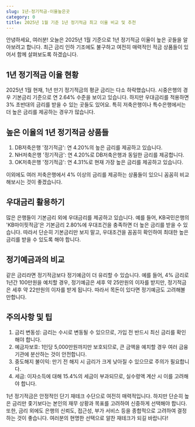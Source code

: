 ```yaml
---
slug: 1년-정기적금-이율높은곳
category: 0
title: 2025년 1월 기준 1년 정기적금 최고 이율 비교 및 추천
---
```


안녕하세요, 여러분! 오늘은 2025년 1월 기준으로 1년 정기적금 이율이 높은 곳들을 알아보려고 합니다. 최근 금리 인하 기조에도 불구하고 여전히 매력적인 적금 상품들이 있어서 함께 살펴보도록 하겠습니다.

## 1년 정기적금 이율 현황

2025년 1월 현재, 1년 만기 정기적금의 평균 금리는 다소 하락했습니다. 시중은행의 경우 기본금리 기준으로 연 2.64% 수준을 보이고 있습니다. 하지만 우대금리를 적용하면 3% 초반대의 금리를 받을 수 있는 곳들도 있어요. 특히 저축은행이나 특수은행에서는 더 높은 금리를 제공하는 경우가 많습니다.

## 높은 이율의 1년 정기적금 상품들

1. DB저축은행 '정기적금': 연 4.20%의 높은 금리를 제공하고 있습니다.
2. NH저축은행 '정기적금': 연 4.20%로 DB저축은행과 동일한 금리를 제공합니다.
3. OK저축은행 '정기적금': 연 4.31%로 현재 가장 높은 금리를 제공하고 있습니다.

이외에도 여러 저축은행에서 4% 이상의 금리를 제공하는 상품들이 있으니 꼼꼼히 비교해보시는 것이 좋겠습니다.

## 우대금리 활용하기

많은 은행들이 기본금리 외에 우대금리를 제공하고 있습니다. 예를 들어, KB국민은행의 'KB마이핏적금'은 기본금리 2.80%에 우대조건을 충족하면 더 높은 금리를 받을 수 있습니다. 따라서 단순히 기본금리만 보지 말고, 우대조건을 꼼꼼히 확인하여 최대한 높은 금리를 받을 수 있도록 해야 합니다.

## 정기예금과의 비교

같은 금리라면 정기적금보다 정기예금이 더 유리할 수 있습니다. 예를 들어, 4% 금리로 1년간 100만원을 예치할 경우, 정기예금은 세후 약 25만원의 이자를 받지만, 정기적금은 세후 약 22만원의 이자를 받게 됩니다. 따라서 목돈이 있다면 정기예금도 고려해볼 만합니다.

## 주의사항 및 팁

1. 금리 변동성: 금리는 수시로 변동될 수 있으므로, 가입 전 반드시 최신 금리를 확인해야 합니다.
2. 예금자보호: 1인당 5,000만원까지만 보호되므로, 큰 금액을 예치할 경우 여러 금융기관에 분산하는 것이 안전합니다.
3. 중도해지 불이익: 만기 전 해지 시 금리가 크게 낮아질 수 있으므로 주의가 필요합니다.
4. 세금: 이자소득에 대해 15.4%의 세금이 부과되므로, 실수령액 계산 시 이를 고려해야 합니다.

1년 정기적금은 안정적인 단기 재테크 수단으로 여전히 매력적입니다. 하지만 단순히 높은 금리만 좇기보다는 본인의 재무 상황과 목표를 고려하여 신중하게 선택해야 합니다. 또한, 금리 외에도 은행의 신뢰도, 접근성, 부가 서비스 등을 종합적으로 고려하여 결정하는 것이 좋습니다. 여러분의 현명한 선택으로 알찬 재테크가 되길 바랍니다!